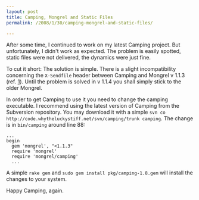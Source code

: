 ```yaml
---
layout: post
title: Camping, Mongrel and Static Files
permalink: /2008/1/30/camping-mongrel-and-static-files/

---
```


After some time, I continued to work on my latest Camping project. But
unfortunately, I didn't work as expected. The problem is easily spotted, static
files were not delivered, the dynamics were just fine.

To cut it short: The solution is simple. There is a slight incompatibility
concerning the `X-Sendfile` header between Camping and Mongrel v&nbsp;1.1.3
(ref. [1](http://code.whytheluckystiff.net/camping/wiki/ServingStaticFiles)).
Until the problem is solved in v&nbsp;1.1.4 you shall simply stick to the older
Mongrel.

In order to get Camping to use it you need to change the camping executable. I
recommend using the latest version of Camping from the Subversion repository.
You may download it with a simple `svn co
http://code.whytheluckystiff.net/svn/camping/trunk camping`. The change is in
`bin/camping` around line 88:

    ...
    begin
      gem 'mongrel', "<1.1.3"
      require 'mongrel'
      require 'mongrel/camping'
      ...

A simple `rake gem` and `sudo gem install pkg/camping-1.8.gem` will install the
changes to your system.

Happy Camping, again.
